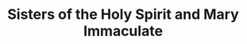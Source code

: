 ---
layout: repo
title: "Sisters of the Holy Spirit and Mary Immaculate"
id: 17753
permalink: repos/17753/
---
